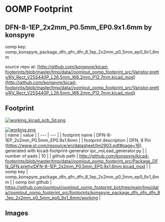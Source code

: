 # OOMP Footprint  
## DFN-8-1EP_2x2mm_P0.5mm_EP0.9x1.6mm  by konspyre  
  
oomp key: oomp_konspyre_package_dfn_qfn_dfn_8_1ep_2x2mm_p0_5mm_ep0_9x1_6mm  
  
source repo at: [http://github.com/konspyre/kicad-footprints/blob/master/tmp/data//oomlout_oomp_footprint_src/Varistor.pretty/RV_Rect_V25S440P_L26.5mm_W8.2mm_P12.7mm.kicad_mod](http://github.com/konspyre/kicad-footprints/blob/master/tmp/data//oomlout_oomp_footprint_src/Varistor.pretty/RV_Rect_V25S440P_L26.5mm_W8.2mm_P12.7mm.kicad_mod)  
## Footprint  
  
[![working_kicad_pcb_3d.png](working_kicad_pcb_3d_600.png)](working_kicad_pcb_3d.png)  
  
[![working.png](working_600.png)](working.png)  
| name | value | 
| --- | --- | 
| footprint name | DFN-8-1EP_2x2mm_P0.5mm_EP0.9x1.6mm | 
| footprint description | DFN, 8 Pin (https://www.st.com/resource/en/datasheet/lm2903.pdf#page=16), generated with kicad-footprint-generator ipc_noLead_generator.py | 
| number of pads | 10 | 
| github path | http://github.com/konspyre/kicad-footprints/blob/master/tmp/data//oomlout_oomp_footprint_src/Package_DFN_QFN.pretty/DFN-8-1EP_2x2mm_P0.5mm_EP0.9x1.6mm.kicad_mod | 
| oomp key | oomp_konspyre_package_dfn_qfn_dfn_8_1ep_2x2mm_p0_5mm_ep0_9x1_6mm | 
| oomp bot github | https://github.com/oomlout/oomlout_oomp_footprint_bot/tree/main/tmp/data//oomlout_oomp_footprint_src/footprints/konspyre_package_dfn_qfn_dfn_8_1ep_2x2mm_p0_5mm_ep0_9x1_6mm/working | 
## Images  
